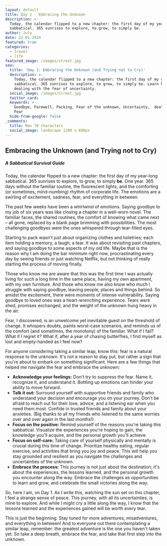 ```yaml
---
layout: default
title: Day 1 - Embracing the Unknown
description: >-
  Today, the calendar flipped to a new chapter: the first day of my year-long
  sabbatical. 365 sunrises to explore, to grow, to simply be.
author: July
date: 22.01.2024 
featured: true
categories:
  - travel
  - life
featured_image: /images/street.jpg
seo:
  title: 'Day 1: Embracing the Unknown (and Trying not to Cry)'
  description: >-
    Today, the calendar flipped to a new chapter: the first day of my year-long
    sabbatical. 365 sunrises to explore, to grow, to simply be. Learn how I am
    dealing with the fear of uncertainty. 
  social_image: /images/street.jpg
  twitter_card:
  keywords: >-
    Goodbye, Farewell, Packing, Fear of the unknown, Uncertainty,  dealing with
    Fear
  hide-from-google: false
_comments:
  title: Max 70 characters
  social_image: landscape 1200 x 600px
---
```

## Embracing the Unknown (and Trying not to Cry)

##### A Sabbatical Survival Guide

Today, the calendar flipped to a new chapter: the first day of my year-long sabbatical. 365 sunrises to explore, to grow, to simply **be**. One year. 365 days without the familiar routine, the fluorescent lights, and the comforting (or sometimes, mind-numbing) rhythm of corporate life. The emotions are a swirling of excitement, sadness, fear, and everything in between.

The past few weeks have been a whirlwind of emotions. Saying goodbye to my job of six years was like closing a chapter in a well-worn novel. The familiar faces, the shared routines, the comfort of knowing what came next – all gone, replaced by a blank page brimming with possibilities. The most challenging goodbyes were the ones whispered through tear-filled eyes.

Starting to pack wasn't just about organizing clothes and toiletries; each item holding a memory, a laugh, a tear. It was about revisiting past chapters, and saying goodbye to some aspects of my old life. Maybe that is the reason why I am doing the bar minimum right now, procrastinating every day by seeing friends or just watching Netflix, but not thinking of really starting the process of moving finally.

Those who know me are aware that this was the first time I was actually living for such a long time in the same place, having my own apartment, with my own furniture. And those who know me also know who much I struggle with saying goodbye, leaving people, places and things behind. So amidst the excitement, there were moments of intense vulnerability. Saying goodbye to loved ones was a heart-wrenching experience. Tears were shed, promises exchanged, and the weight of the unknown hung heavy in the air.

Fear, I discovered, is an unwelcome yet inevitable guest on the threshold of change. It whispers doubts, paints worst-case scenarios, and reminds us of the comfort (and sometimes, the monotony) of the familiar. What if I fail? What if I regret it? What if, after a year of chasing butterflies, I find myself as lost and empty-handed as I feel now?

For anyone considering taking a similar leap, know this: fear is a natural response to the unknown. It's not a reason to stay put, but rather a sign that you're about to embark on something significant. Here are a few things that helped me navigate the fear and embrace the unknown:

* **Acknowledge your feelings:**  Don't try to suppress the fear. Name it, recognize it, and understand it. Bottling up emotions can hinder your ability to move forward.
* **Talk it out:** Surround yourself with supportive friends and family who understand your decision and encourage you on your journey. Don't be afraid to reach out for their love, advice, and a listening ear when you need them most. Confide in trusted friends and family about your anxieties. (Big thanks to all my friends who listened to the same worries over and over again in the last months!)
* **Focus on the positive:** Remind yourself of the reasons you're taking this sabbatical. Visualize the experiences you're hoping to gain, the knowledge you'll acquire, and the personal growth you'll achieve.
* **Focus on self-care:** Taking care of yourself physically and mentally is crucial during this time of change. Prioritize healthy eating, regular exercise, and activities that bring you joy and peace. This will help you stay grounded and resilient as you navigate the challenges and uncertainties of the unknown.
* **Embrace the process:** This journey is not just about the destination; it's about the experiences, the lessons learned, and the personal growth you encounter along the way. Embrace the challenges as opportunities to learn and grow, and celebrate the small victories along the way.

So, here I am, on Day 1. As I write this, watching the sun set on this chapter, I feel a strange sense of peace. This journey, with all its uncertainties, is mine to explore. And while I might cry a little along the way, I know that the lessons learned and the experiences gained will be worth every tear.

This is just the beginning. Stay tuned for more adventures, misadventures, and everything in between! And to everyone out there contemplating a similar leap, remember: the greatest adventure is the one you haven't taken yet. So take a deep breath, embrace the fear, and take that first step into the unknown.

&nbsp;